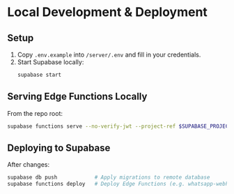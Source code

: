 # Local Development & Deployment

## Setup

1. Copy `.env.example` into `/server/.env` and fill in your credentials.
2. Start Supabase locally:
   ```bash
   supabase start
   ```

## Serving Edge Functions Locally

From the repo root:
```bash
supabase functions serve --no-verify-jwt --project-ref $SUPABASE_PROJECT_ID
```

## Deploying to Supabase

After changes:
```bash
supabase db push            # Apply migrations to remote database
supabase functions deploy   # Deploy Edge Functions (e.g. whatsapp-webhook)
```
